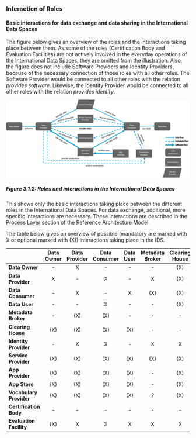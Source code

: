 ### Interaction of Roles ###

#### Basic interactions for data exchange and data sharing in the International Data Spaces ####

The figure below gives an overview of the roles and the interactions taking place between
them. As some of the roles (Certification Body and Evaluation
Facilities) are not actively involved in the everyday operations of the
International Data Spaces, they are omitted from the illustration. Also,
the figure does not include Software Providers and Identity Providers,
because of the necessary connection of those roles with all other roles.
The Software Provider would be connected to all other roles with the
relation _provides software_. Likewise, the Identity Provider
would be connected to all other roles with the relation _provides
identity_.

![ Roles and interactions in the International Data Spaces](media/image18.png)
##### Figure 3.1.2: Roles and interactions in the International Data Spaces

This shows only the basic interactions taking place between the different
roles in the International Data Spaces. For data exchange, additional,
more specific interactions are necessary. These interactions are
described in the [Process Layer](../3_4_Process_Layer/3_4_Process_Layer.md) section of the Reference Architecture
Model.

The table below gives an overview of possible (mandatory are marked with X
or optional marked with (X)) interactions taking place in the IDS.

|                          | Data Owner  | Data Provider  | Data Consumer  | Data User  | Metadata Broker  | Clearing House  | Identity Provider  | Service Provider  | App Provider  | App Store  | Vocabulary Provider | Certification Body  | Evaluation Facility  |
|------------------------- |:----------: |:-------------: |:-------------: |:---------: |:------: |:--------------: |:-----------------: |:----------------: |:------------: |:---------: |:------------------: |:------------------: |:--------------------: |
| **Data Owner**           |      -      |       X        |       -        |     -      |    -    |       (X)       |         -          |        (X)        |      (X)      |    (X)     |         (X)         |          -          |          (X)          |
| **Data Provider**        |      X      |       -        |       X        |     -      |    X    |       (X)       |         X          |        (X)        |      (X)      |    (X)     |         (X)         |          -          |           X           |
| **Data Consumer**        |      -      |       X        |       -        |     X      |   (X)   |       (X)       |         X          |        (X)        |      (X)      |    (X)     |         (X)         |          -          |           X           |
| **Data User**            |      -      |       -        |       X        |     -      |    -    |       (X)       |         -          |        (X)        |      (X)      |    (X)     |         (X)         |          -          |          (X)          |
| **Metadata Broker**               |      -      |      (X)       |      (X)       |     -      |    -    |        -        |         X          |        (X)        |       -       |     -      |          ?          |          -          |           X           |
| **Clearing House**       |     (X)     |      (X)       |      (X)       |    (X)     |    -    |        -        |         X          |        (X)        |      (X)      |    (X)     |         (X)         |          -          |           X           |
| **Identity Provider**    |      -      |       X        |       X        |     -      |    X    |        X        |     Federation     |         -         |     (X)?      |    (X)?    |          -          |          -          |           X           |
| **Service Provider**     |     (X)     |      (X)       |      (X)       |    (X)     |   (X)   |       (X)       |         -          |         -         |      (X)      |    (X)     |         (X)         |          -          |           X           |
| **App Provider**         |     (X)     |      (X)       |      (X)       |    (X)     |    -    |       (X)       |        (X)         |        (X)        |       -       |    (X)     |          -          |          -          |          (X)          |
| **App Store**            |     (X)     |      (X)       |      (X)       |    (X)     |    -    |       (X)       |        (X)         |        (X)        |      (X)      |     -      |         (X)         |          -          |          (X)          |
| **Vocabulary Provider**  |     (X)     |      (X)       |      (X)       |    (X)     |    ?    |       (X)       |        (X)         |        (X)        |      (X)      |    (X)     |          -          |          -          |           X           |
| **Certification Body**   |      -      |       -        |       -        |     -      |    -    |        -        |         -          |         -         |       -       |     -      |          -          |          -          |           X           |
| **Evaluation Facility**  |     (X)     |       X        |       X        |     X      |    X    |        X        |         X          |         X         |      (X)      |     X      |          X          |          X          |           -           |
